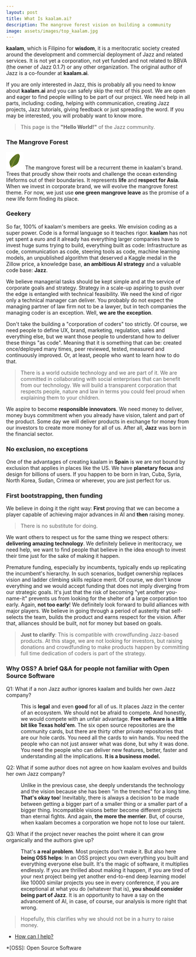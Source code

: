 ```yaml
---
layout: post
title: What Is kaalam.ai?
description: The mangrove forest vision on building a community
image: assets/images/top_kaalam.jpg
---
```

<div id="main" class="alt">
<section id="one">

<p><b>kaalam</b>, which is Filipino for <b>wisdom</b>, it is a meritocratic society created around the development and commercial deployment
of Jazz and related services. It is not yet a corporation, not yet funded and not related to BBVA (the owner of Jazz 0.1.7) or any other
organization. The original author of Jazz is a co-founder at <b>kaalam.ai</b>.</p>

<p>If you are only interested in Jazz, this is probably all you need to know about <b>kaalam.ai</b> and you can safely skip the rest of this
post. We are open and eager to find people willing to be part of our project. We need help in all parts, including: coding, helping with
communication, creating Jazz projects, Jazz tutorials, giving feedback or just spreading the word. If you may be interested, you will
probably want to know more.</p>
<blockquote>This page is the <b>"Hello World!"</b> of the Jazz community.</blockquote>


<h3>The Mangrove Forest</h3>

<p><span class="image left"><img src="/kaalam/assets/images/company_logo.png" alt="" /></span>
The mangrove forest will be a recurrent theme in kaalam's brand. Trees that proudly show their roots and challenge the ocean extending
lifeforms out of their boundaries. It represents <b>life</b> and <b>respect for Asia</b>. When we invest in corporate brand, we will evolve
the mangrove forest theme. For now, we just use <b>one green mangrove leave</b> as the promise of a new life form finding its place.
</p>



<h3>Geekery</h3>

<p>So far, 100% of kaalam's members are geeks. We envision coding as a super power. Code is a formal language so it teaches rigor.
<b>kaalam</b> has not yet spent a euro and it already has everything larger companies have to invest huge sums trying to build, everything
built as code: Infrastructure as code, communication as code, steering tools as code, machine learning models, an unpublished algorithm that
deserved a Kaggle medal in the Zillow price, a knowledge base, <b>an ambitious AI strategy</b> and a valuable code base: <b>Jazz</b>.</p>

<p>We believe managerial tasks should be kept simple and at the service of corporate goals and strategy. Strategy in a scale-up aspiring to
push over the edge is entangled with technical feasibility. We need the kind of rigor only a technical manager can deliver. You probably do
not expect the managing partner of law firm not to be a lawyer, but in tech companies the managing coder is an exception. Well, <b>we are
the exception</b>.</p>

<p>Don't take the building a "corporation of coders" too strictly. Of course, we need people to define UX, brand, marketing, regulation,
sales and everything else, but we want those people to understand how to deliver these things "as code". Meaning that it is something that
can be: created once/deployed many times, peer reviewed, tested, measured and continuously improved. Or, at least, people who want to learn
how to do that.</p>

<blockquote>There is a world outside technology and we are part of it. We are committed in collaborating with social enterprises that can
benefit from our technology. We will build a transparent corporation that respects people, nature and law in terms you could feel proud when
explaining them to your children.</blockquote>

<p>We aspire to become <b>responsible innovators</b>. We need money to deliver, money buys commitment when you already have vision, talent
and part of the product. Some day we will deliver products in exchange for money from our investors to create more money for all of us.
After all, <b>Jazz</b> was born in the financial sector.</p>


<h3>No exclusion, no exceptions</h3>

<p>One of the advantages of creating kaalam in <b>Spain</b> is we are not bound by exclusion that applies in places like the US. We
have <b>planetary focus</b> and  design for billions of users. If you happen to be born in Iran, Cuba, Syria, North Korea, Sudan, Crimea
or wherever, you are just perfect for us.</p>


<h3>First bootstrapping, then funding</h3>

<p>We believe in doing it the right way: <b>First</b> proving that we can become a player capable of achieving major advances in AI and
<b>then</b> raising money.</p>

<blockquote>There is no substitute for doing.</blockquote>

<p>We want others to respect us for the same thing we respect others: <b>delivering amazing technology</b>. We definitely believe in
meritocracy, we need help, we want to find people that believe in the idea enough to invest their time just for the sake of making it
happen.</p>

<p>Premature funding, especially by incumbents, typically ends up replicating the incumbent's hierarchy. In such scenarios, budget ownership
replaces vision and ladder climbing skills replace merit. Of course, we don't know everything and we would accept funding that does not
imply diverging from our strategic goals. It's just that the risk of becoming "yet another you-name-it" prevents us from looking for the
shelter of a large corporation too early. Again, <b>not too early</b>! We definitely look forward to build alliances with major players. We
believe in going through a period of austerity that self-selects the team, builds the product and earns respect for the vision. After that,
alliances should be built, not for money but based on goals.</p>

<blockquote><b>Just to clarify</b>: This is compatible with crowdfunding Jazz-based products. At this stage, we are not looking for
investors, but raising donations and crowdfunding to make products happen by committing full time dedication of coders is part of the
strategy.</blockquote>

<h3>Why OSS? A brief Q&A for people not familiar with Open Source Software</h3>
<dl>
	<dt>Q1: What if a non Jazz author ignores kaalam and builds her own Jazz company?</dt>
	<dd>
		<p>This is <b>legal</b> and even <b>good</b> for all of us. It places Jazz in the center of an ecosystem. We should not be afraid to
compete. And honestly, we would compete with an unfair advantage. <b>Free software is a little bit like Texas hold'em</b>. The six open
source repositories are the community cards, but there are thirty other private repositories that are our hole cards. You need all the cards
to win hands. You need the people who can not just answer what was done, but why it was done. You need the people who can deliver new
features, better, faster and understanding all the implications. <b>It is a business model.</b></p>
	</dd>
	<dt>Q2: What if some author does not agree on how kaalam evolves and builds her own Jazz company?</dt>
	<dd>
		<p>Unlike in the previous case, she deeply understands the technology and the vision because she has been "in the trenches" for a
long time. <b>That's okay too</b>! Inevitably, there is always a decision to be made between getting a bigger part of a smaller thing or a
smaller part of a bigger thing. Incompatible visions better become different projects than eternal fights. And again, <b>the more the
merrier</b>. But, of course, when kaalam becomes a corporation we hope not to lose our talent.</p>
	</dd>
	<dt>Q3: What if the project never reaches the point where it can grow organically and the authors give up?</dt>
	<dd>
		<p>That's <b>a real problem</b>. Most projects don't make it. But also here <b>being OSS helps</b>: In an OSS project you own
everything you built and everything everyone else built. It's the magic of software, it multiplies endlessly. If you are thrilled about
making it happen, if you are tired of your next project being yet another end-to-end deep learning model like 10000 similar projects you
see in every conference, if you are exceptional at what you do (whatever that is), <b>you should consider being part of Jazz</b>. It is an
opportunity to have a say on the advancement of AI, in case, of course, our analysis is more right that wrong.</p>
	</dd>
</dl>

<blockquote>Hopefully, this clarifies why we should not be in a hurry to raise money.</blockquote>

<ul class="actions small">
	<li><a href="/jazz_reference/contributing_welcome_all.html" class="button small">How can I help?</a></li>
</ul>

</section>
</div>

*[OSS]: Open Source Software
